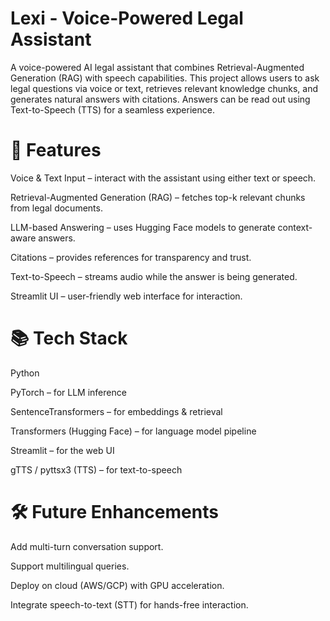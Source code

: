 # Lexi - Voice-Powered Legal Assistant

A voice-powered AI legal assistant that combines Retrieval-Augmented Generation (RAG) with speech capabilities.
This project allows users to ask legal questions via voice or text, retrieves relevant knowledge chunks, and generates natural answers with citations. Answers can be read out using Text-to-Speech (TTS) for a seamless experience.

# 🚀 Features

Voice & Text Input – interact with the assistant using either text or speech.

Retrieval-Augmented Generation (RAG) – fetches top-k relevant chunks from legal documents.

LLM-based Answering – uses Hugging Face models to generate context-aware answers.

Citations – provides references for transparency and trust.

Text-to-Speech – streams audio while the answer is being generated.

Streamlit UI – user-friendly web interface for interaction.


# 📚 Tech Stack

Python

PyTorch – for LLM inference

SentenceTransformers – for embeddings & retrieval

Transformers (Hugging Face) – for language model pipeline

Streamlit – for the web UI

gTTS / pyttsx3 (TTS) – for text-to-speech


# 🛠️ Future Enhancements

Add multi-turn conversation support.

Support multilingual queries.

Deploy on cloud (AWS/GCP) with GPU acceleration.

Integrate speech-to-text (STT) for hands-free interaction.

